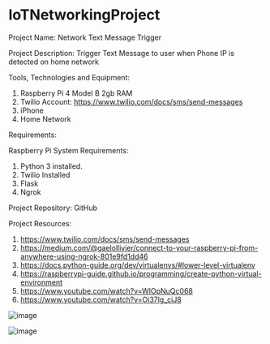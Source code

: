 # IoTNetworkingProject

Project Name: Network Text Message Trigger

Project Description: Trigger Text Message to user when Phone IP is detected on home network

Tools, Technologies and Equipment:
1. Raspberry Pi 4 Model B 2gb RAM
2. Twilio Account: https://www.twilio.com/docs/sms/send-messages
3. iPhone
4. Home Network


Requirements: 

Raspberry Pi System Requirements:
1. Python 3 installed. 
2. Twilio Installed
3. Flask
4. Ngrok

Project Repository: GitHub

Project Resources: 
1. https://www.twilio.com/docs/sms/send-messages
2. https://medium.com/@gaelollivier/connect-to-your-raspberry-pi-from-anywhere-using-ngrok-801e9fd1dd46
3. https://docs.python-guide.org/dev/virtualenvs/#lower-level-virtualenv
4. https://raspberrypi-guide.github.io/programming/create-python-virtual-environment
5. https://www.youtube.com/watch?v=WIOpNuQc068
6. https://www.youtube.com/watch?v=Oi37lg_ciJ8


![image](https://user-images.githubusercontent.com/79770074/212434192-4f11f971-bbab-4767-a6b4-90dc5875e456.png)

![image](https://user-images.githubusercontent.com/79770074/212434239-c018247b-0238-4ea1-a5fe-31c01db1a6c5.png)



